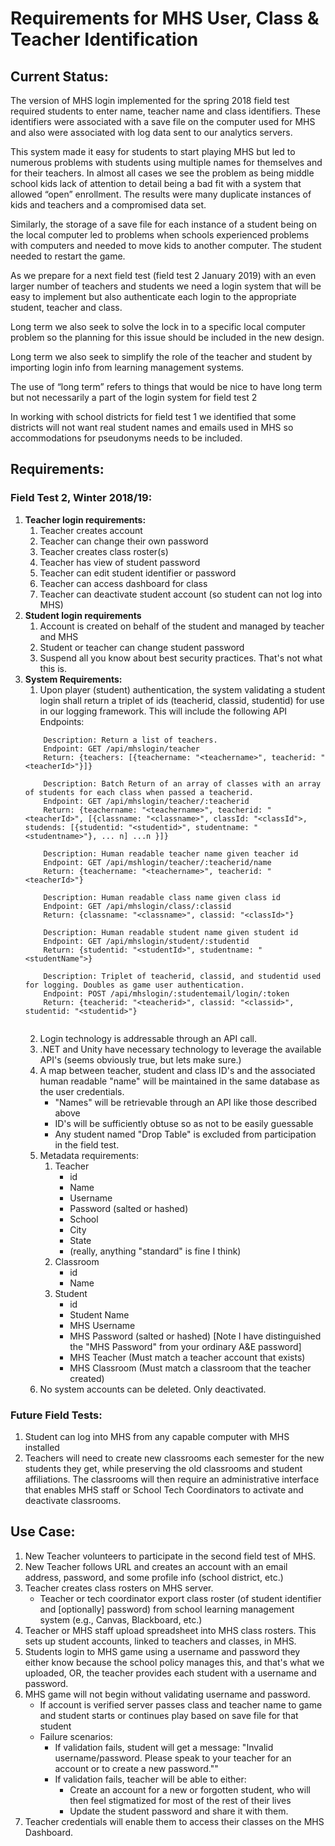 
# Requirements for MHS User, Class & Teacher Identification

## Current Status:

The version of MHS login implemented for the spring 2018 field test required students to enter name, teacher name and class identifiers. These identifiers were associated with a save file on the computer used for MHS and also were associated with log data sent to our analytics servers.

This system made it easy for students to start playing MHS but led to numerous problems with students using multiple names for themselves and for their teachers. In almost all cases we see the problem as being middle school kids lack of attention to detail being a bad fit with a system that allowed “open” enrollment. The results were many duplicate instances of kids and teachers and a compromised data set.

Similarly, the storage of a save file for each instance of a student being on the local computer led to problems when schools experienced problems with computers and needed to move kids to another computer. The student needed to restart the game.

As we prepare for a next field test (field test 2 January 2019) with an even larger number of teachers and students we need a login system that will be easy to implement but also authenticate each login to the appropriate student, teacher and class.

Long term we also seek to solve the lock in to a specific local computer problem so the planning for this issue should be included in the new design.

Long term we also seek to simplify the role of the teacher and student by importing login info from learning management systems.

The use of “long term” refers to things that would be nice to have long term but not necessarily a part of the login system for field test 2

In working with school districts for field test 1 we identified that some districts will not want real student names and emails used in MHS so accommodations for pseudonyms needs to be included.


## Requirements:
### Field Test 2, Winter 2018/19:

1.	**Teacher login requirements:**
	  1.  Teacher creates account
	  3.	Teacher can change their own password
	  6.	Teacher creates class roster(s)
	  8.	Teacher has view of student password
	  9.	Teacher can edit student identifier or password
	  10.	Teacher can access dashboard for class
	  11.	Teacher can deactivate student account (so student can not log into MHS)
1. **Student login requirements**
	1.	Account is created on behalf of the student and managed by teacher and MHS
	2.	Student or teacher can change student password
	3.	Suspend all you know about best security practices. That's not what this is.
1. **System Requirements:**
	  1. Upon player (student) authentication, the system validating a student login shall return a triplet of ids (teacherid, classid, studentid) for use in our logging framework. This will include the following API Endpoints:
	```
	    Description: Return a list of teachers.
	    Endpoint: GET /api/mhslogin/teacher
	    Return: {teachers: [{teachername: "<teachername>", teacherid: "<teacherId>"}]}
	    
	    Description: Batch Return of an array of classes with an array of students for each class when passed a teacherid. 
	    Endpoint: GET /api/mhslogin/teacher/:teacherid
	    Return: {teachername: "<teachername>", teacherid: "<teacherId>", [{classname: "<classname>", classId: "<classId">, studends: [{studentid: "<studentid>", studentname: "<studentname>"}, ... n] ...n }]}

	    Description: Human readable teacher name given teacher id
	    Endpoint: GET /api/mshlogin/teacher/:teacherid/name
	    Return: {teachername: "<teachername>", teacherid: "<teacherId>"}

	    Description: Human readable class name given class id
	    Endpoint: GET /api/mhslogin/class/:classid
	    Return: {classname: "<classname>", classid: "<classId>"}

	    Description: Human readable student name given student id
	    Endpoint: GET /api/mhslogin/student/:studentid
	    Return: {studentid: "<studentId>", studentname: "<studentName">}

	    Description: Triplet of teacherid, classid, and studentid used for logging. Doubles as game user authentication.
	    Endpoint: POST /api/mhslogin/:studentemail/login/:token
	    Return: {teacherid: "<teacherid>", classid: "<classid>", studentid: "<studentid>"}
		
	```
	  2. Login technology is addressable through an API call.
	  3. .NET and Unity have necessary technology to leverage the available API's (seems obviously true, but lets make sure.)
	  4. A map between teacher, student and class ID's and the associated human readable "name" will be maintained in the same database as the user credentials.
		    - "Names" will be retrievable through an API like those described above
		    - ID's will be sufficiently obtuse so as not to be easily guessable
		    - Any student named "Drop Table" is excluded from participation in the field test.
	  5. Metadata requirements: 
			1. Teacher
				- id
				- Name
				- Username
				- Password (salted or hashed)
				- School
				- City
				- State
				- (really, anything "standard" is fine I think)
			2. Classroom 
				- id
				- Name
			3. Student
				- id
				- Student Name
				- MHS Username
				- MHS Password (salted or hashed) [Note I have distinguished the "MHS Password" from your ordinary A&E password]
				- MHS Teacher (Must match a teacher account that exists)
				- MHS Classroom (Must match a classroom that the teacher created)
	  6. No system accounts can be deleted. Only deactivated. 

### Future Field Tests:
1. Student can log into MHS from any capable computer with MHS installed
2. Teachers will need to create new classrooms each semester for the new students they get, while preserving the old classrooms and student affiliations. The classrooms will then require an administrative interface that enables MHS staff or School Tech Coordinators to activate and deactivate classrooms.  

## Use Case:

1. New Teacher volunteers to participate in the second field test of MHS.
2. New Teacher follows URL and creates an account with an email address, password, and some profile info (school district, etc.)
3. Teacher creates class rosters on MHS server.
	  - Teacher or tech coordinator export class roster (of student identifier and [optionally] password) from school learning management system (e.g., Canvas, Blackboard, etc.)
4. Teacher or MHS staff upload spreadsheet into MHS class rosters.  This sets up student accounts, linked to teachers and classes, in MHS.
5. Students login to MHS game using a username and password they either know because the school policy manages this, and that's what we uploaded, OR, the teacher provides each student with a username and password.
6. MHS game will not begin without validating username and password.
	  - If account is verified server passes class and teacher name to game and student starts or continues play based on save file for that student
	  - Failure scenarios:
	    -	If validation fails, student will get a message: "Invalid username/password. Please speak to your teacher for an account or to create a new password.""
	    - If validation fails, teacher will be able to either:
	      - Create an account for a new or forgotten student, who will then feel stigmatized for most of the rest of their lives
	      - Update the student password and share it with them.
7. Teacher credentials will enable them to access their classes on the MHS Dashboard.
